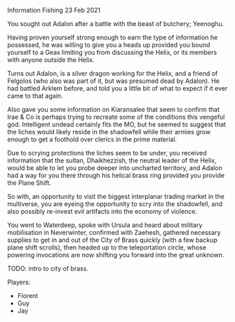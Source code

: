 Information Fishing
23 Feb 2021

You sought out Adalon after a battle with the beast of butchery; Yeenoghu.

Having proven yourself strong enough to earn the type of information he possessed, he was willing to give you a heads up provided you bound yourself to a Geas limiting you from discussing the Helix, or its members with anyone outside the Helix.

Turns out Adalon, is a silver dragon working for the Helix, and a friend of Felgolos (who also was part of it, but was presumed dead by Adalon). He had battled Arklem before, and told you a little bit of what to expect if it ever came to that again.

Also gave you some information on Kiaransalee that seem to confirm that Irae & Co is perhaps trying to recreate some of the conditions this vengeful god. Intelligent undead certainly fits the MO, but he seemed to suggest that the liches would likely reside in the shadowfell while their armies grow enough to get a foothold over clerics in the prime material.

Due to scrying protections the liches seem to be under, you received information that the sultan, Dhaikhezzish, the neutral leader of the Helix, would be able to let you probe deeper into uncharted territory, and Adalon had a way for you there through his helical brass ring provided you provide the Plane Shift.

So with, an opportunity to visit the biggest interplanar trading market in the multiverse, you are eyeing the opportunity to scry into the shadowfell, and also possibly re-invest evil artifacts into the economy of violence.

You went to Waterdeep, spoke with Ursula and heard about military mobilisation in Neverwinter, confirmed with Zaehesh, gathered necessary supplies to get in and out of the City of Brass quickly (with a few backup plane shift scrolls), then headed up to the teleportation circle, whose powering invocations are now shifting you forward into the great unknown.

TODO: intro to city of brass.

Players:
- Florent
- Guy
- Jay
